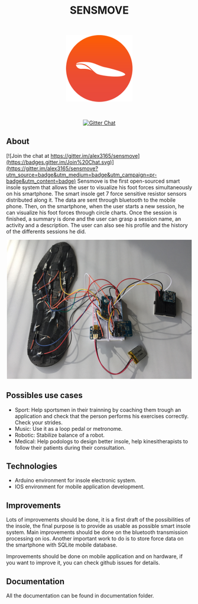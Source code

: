 <h1 align="center">SENSMOVE</h1>
<br/>
<p align="center">
  <img title="sensmove" src='design/logo.png' width="180px"/>
</p>
<br/>
<p align="center">
  <a href='#'>
    <img src='https://badges.gitter.im/Join%20Chat.svg' alt='Gitter Chat' />
  </a>
</p>

## About

[![Join the chat at https://gitter.im/alex3165/sensmove](https://badges.gitter.im/Join%20Chat.svg)](https://gitter.im/alex3165/sensmove?utm_source=badge&utm_medium=badge&utm_campaign=pr-badge&utm_content=badge)
Sensmove is the first open-sourced smart insole system that allows the user to visualize his foot forces simultaneously on his smartphone.
The smart insole get 7 force sensitive resistor sensors distributed along it. The data are sent through bluetooth to the mobile phone. Then, on the smartphone, when the user starts a new session, he can visualize his foot forces through circle charts. Once the session is finished, a summary is done and the user can grasp a session name, an activity and a description. The user can also see his profile and the history of the differents sessions he did.

<p align="center">
  <img title="sensmove" src='documentation/prototype_sensmove.jpg' width="500px"/>
</p>

## Possibles use cases
- Sport: Help sportsmen in their trainning by coaching them trough an application and check that the person performs his exercises correctly. Check your strides.
- Music: Use it as a loop pedal or metronome.
- Robotic: Stabilize balance of a robot.
- Medical: Help podologs to design better insole, help kinesitherapists to follow their patients during their consultation.


## Technologies
- Arduino environment for insole electronic system.
- IOS environment for mobile application development.


## Improvements
Lots of improvements should be done, it is a first draft of the possibilities of the insole, the final purpose is to provide as usable as possible smart insole system.
Main improvements should be done on the bluetooth transmission processing on ios. Another important work to do is to store force data on the smartphone with SQLite mobile database.

Improvements should be done on mobile application and on hardware, if you want to improve it, you can check github issues for details.


## Documentation
All the documentation can be found in documentation folder.
